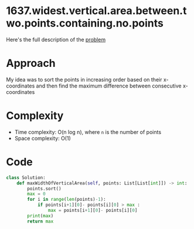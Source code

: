 # 1637.widest.vertical.area.between.two.points.containing.no.points  

Here's the full description of the [problem](https://leetcode.com/problems/widest-vertical-area-between-two-points-containing-no-points/description/?envType=daily-question&envId=2023-12-21)

# Approach

My idea was to sort the points in increasing order based on their x-coordinates and then find the maximum difference between consecutive x-coordinates

# Complexity

- Time complexity: O(n log n), where `n` is the number of points
- Space complexity: O(1)

# Code 

```Python
class Solution:
    def maxWidthOfVerticalArea(self, points: List[List[int]]) -> int:
        points.sort()
        max = 0
        for i in range(len(points)-1):
            if points[i+1][0]- points[i][0] > max :
                max = points[i+1][0]- points[i][0] 
        print(max)
        return max
```
